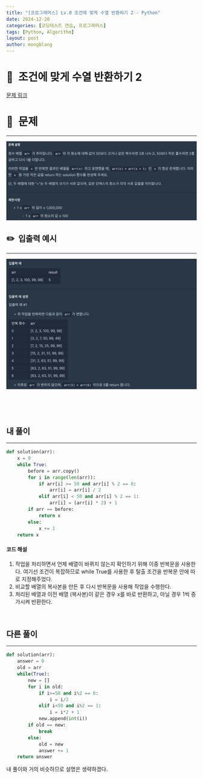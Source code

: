 ```yaml
---
title: "[프로그래머스] Lv.0 조건에 맞게 수열 반환하기 2 - Python"
date: 2024-12-20  
categories: [코딩테스트 연습, 프로그래머스]
tags: [Python, Algorithm]
layout: post
author: mongblang
---
```


# 📌&nbsp; **조건에 맞게 수열 반환하기 2**
[문제 링크](https://school.programmers.co.kr/learn/courses/30/lessons/181881)  

# 📝&nbsp; **문제**
---
![문제](/assets/img/codingtest-post-img/PG181881-1.png)


## ✏️&nbsp; **입출력 예시**
---
![예시](/assets/img/codingtest-post-img/PG181881-2.png) 

&nbsp;  

&nbsp;   



## **내 풀이**  
--- 

```python
def solution(arr):
    x = 0
    while True:
        before = arr.copy()
        for i in range(len(arr)):
            if arr[i] >= 50 and arr[i] % 2 == 0:
                arr[i] = arr[i] / 2
            elif arr[i] < 50 and arr[i] % 2 == 1:
                arr[i] = (arr[i] * 2) + 1
        if arr == before:
            return x
        else:
            x += 1
    return x
```

#### **코드 해설**  
1. 작업을 처리하면서 언제 배열이 바뀌지 않는지 확인하기 위해 이중 반복문을 사용한다. 여기선 조건이 복잡하므로 while True를 사용한 후 
탈출 조건을 반복문 안에 따로 지정해주었다. 
2. 비교할 배열의 복사본을 만든 후 다시 반복문을 사용해 작업을 수행한다.
3. 처리된 배열과 이전 배열 (복사본)이 같은 경우 x를 바로 반환하고, 아닐 경우 1씩 증가시켜 반환한다. 

&nbsp;  

## **다른 풀이**
---

```python  
def solution(arr):
    answer = 0
    old = arr
    while(True):
        new = []
        for i in old:
            if i>=50 and i%2 == 0:
                i = i/2
            elif i<50 and i%2 == 1:
                i = i*2 + 1
            new.append(int(i))
        if old == new:
            break
        else:
            old = new
            answer += 1
    return answer
```

내 풀이와 거의 비슷하므로 설명은 생략하겠다. 


&nbsp;   
&nbsp;  

